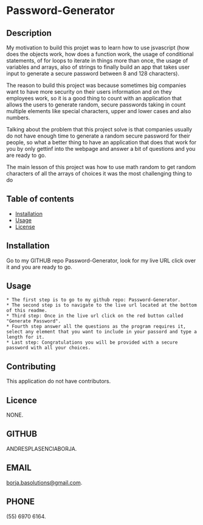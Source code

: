 # Password-Generator

  ## Description
  
  My motivation to build this projet was to learn how to use jsvascript (how does the objects work, how does a function work, the usage of conditional statements, of for loops to iterate in things more than once, the usage of variables and arrays, also of strings to finally build an app that takes user input to generate a secure password between 8 and 128 characters).
  
  The reason to build this project was because sometimes big companies want to have more security on their users information and on they employees work, so it is a good thing to count with an application that allows the users to generate random, secure passwords taking in count multiple elements like special characters, upper and lower cases and also numbers.
  
  Talking about the problem that this project solve is that companies usually do not have enough time to generate a random secure password for their people, so what a better thing to have an application that does that work for you by only gettinf into the webpage and answer a bit of questions and you are ready to go.
  
  The main lesson of this project was how to use math random to get random characters of all the arrays of choices it was the most challenging thing to do
  
  ## Table of contents
  
  - [Installation](#installation)
  - [Usage](#usage)
  - [License](#license)
  
  ## Installation
  
  Go to my GITHUB repo Password-Generator, look for my live URL click over it and you are ready to go.
  
  ## Usage
  
    * The first step is to go to my github repo: Password-Generator.
    * The second step is to navigate to the live url located at the bottom of this readme.
    * Third step: Once in the live url click on the red button called "Generate Password".
    * Fourth step answer all the questions as the program requires it, select any element that you want to include in your passord and type a length for it.
    * Last step: Congratulations you will be provided with a secure password with all your choices.
  
  ## Contributing
  
  This application do not have contributors.
  
  
  ## Licence
  
  NONE.

  ## GITHUB
  
  ANDRESPLASENCIABORJA.
  
  ## EMAIL

  borja.basolutions@gmail.com.
  
  ## PHONE

  (55) 6970 6164.